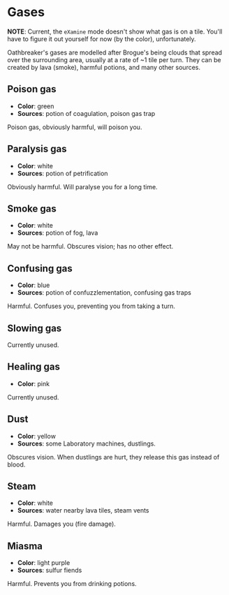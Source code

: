 # Gases

**NOTE**: Current, the `eXamine` mode doesn't show what gas is on a tile. You'll
have to figure it out yourself for now (by the color), unfortunately.

Oathbreaker's gases are modelled after Brogue's being clouds that spread over
the surrounding area, usually at a rate of ~1 tile per turn. They can be created
by lava (smoke), harmful potions, and many other sources.

## Poison gas

- **Color**: green
- **Sources**: potion of coagulation, poison gas trap

Poison gas, obviously harmful, will poison you.

## Paralysis gas

- **Color**: white
- **Sources**: potion of petrification

Obviously harmful. Will paralyse you for a long time.

## Smoke gas

- **Color**: white
- **Sources**: potion of fog, lava

May not be harmful. Obscures vision; has no other effect.

## Confusing gas

- **Color**: blue
- **Sources**: potion of confuzzlementation, confusing gas traps

Harmful. Confuses you, preventing you from taking a turn.

## Slowing gas

Currently unused.

## Healing gas

- **Color**: pink

Currently unused.

## Dust

- **Color**: yellow
- **Sources**: some Laboratory machines, dustlings.

Obscures vision. When dustlings are hurt, they release this gas instead of
blood.

## Steam

- **Color**: white
- **Sources**: water nearby lava tiles, steam vents

Harmful. Damages you (fire damage).

## Miasma

- **Color**: light purple
- **Sources**: sulfur fiends

Harmful. Prevents you from drinking potions.
